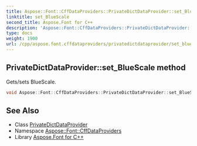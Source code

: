 ```yaml
---
title: Aspose::Font::CffDataProviders::PrivateDictDataProvider::set_BlueScale method
linktitle: set_BlueScale
second_title: Aspose.Font for C++
description: 'Aspose::Font::CffDataProviders::PrivateDictDataProvider::set_BlueScale method. Gets/sets BlueScale in C++.'
type: docs
weight: 1900
url: /cpp/aspose.font.cffdataproviders/privatedictdataprovider/set_bluescale/
---
```

## PrivateDictDataProvider::set_BlueScale method


Gets/sets BlueScale.

```cpp
void Aspose::Font::CffDataProviders::PrivateDictDataProvider::set_BlueScale(double value)
```

## See Also

* Class [PrivateDictDataProvider](../)
* Namespace [Aspose::Font::CffDataProviders](../../)
* Library [Aspose.Font for C++](../../../)
